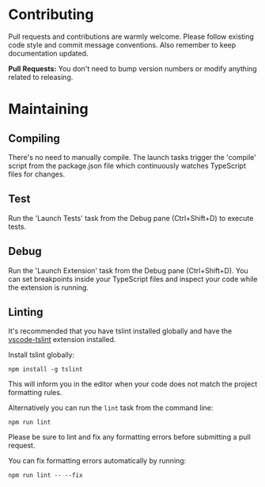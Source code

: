 # Contributing

Pull requests and contributions are warmly welcome.
Please follow existing code style and commit message conventions. Also remember to keep documentation
updated.

**Pull Requests:** You don't need to bump version numbers or modify anything related to releasing.


# Maintaining

## Compiling

There's no need to manually compile. The launch tasks trigger the 'compile' script from the package.json file which continuously watches TypeScript files for changes.

## Test

Run the 'Launch Tests' task from the Debug pane (Ctrl+Shift+D) to execute tests.

## Debug

Run the 'Launch Extension' task from the Debug pane (Ctrl+Shift+D). You can set breakpoints inside your TypeScript files and inspect your code while the extension is running.

## Linting

It's recommended that you have tslint installed globally and have the [vscode-tslint](https://marketplace.visualstudio.com/items?itemName=eg2.tslint) extension installed.

Install tslint globally:
```
npm install -g tslint
```

This will inform you in the editor when your code does not match the project formatting rules.

Alternatively you can run the `lint` task from the command line:
```
npm run lint
```

Please be sure to lint and fix any formatting errors before submitting a pull request.

You can fix formatting errors automatically by running:
```
npm run lint -- --fix
```